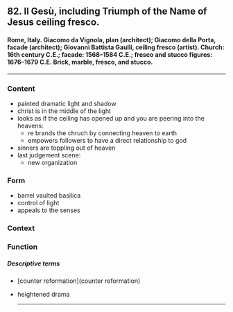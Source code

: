 <!-- order:3 -->
## 82. Il Gesù, including Triumph of the Name of Jesus ceiling fresco. 


#### Rome, Italy. Giacomo da Vignola, plan (architect); Giacomo della Porta, facade (architect); Giovanni Battista Gaulli, ceiling fresco (artist). Church: 16th century C.E.; facade: 1568–1584 C.E.; fresco and stucco figures: 1676–1679 C.E. Brick, marble, fresco, and stucco.

  ---

### Content
- painted dramatic light and shadow
- christ is in the middle of the light
- looks as if the ceiling has opened up and you are peering into the heavens:
  - re brands the chruch by connecting heaven to earth
  - empowers followers to have a direct relationship to god
- sinners are toppling out of heaven
- last judgement scene:
  - new organization

### Form
- barrel vaulted basilica
- control of light 
- appeals to the senses

### Context

### Function

##### Descriptive terms
- [counter reformation](counter reformation)
- heightened drama

  ---
